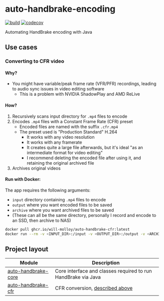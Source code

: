 # auto-handbrake-encoding

[![build](https://github.com/will-molloy/auto-handbrake-encoding/actions/workflows/build.yml/badge.svg?branch=main&event=push)](https://github.com/will-molloy/auto-handbrake-encoding/actions/workflows/build.yml)
[![codecov](https://codecov.io/gh/will-molloy/auto-handbrake-encoding/branch/main/graph/badge.svg)](https://codecov.io/gh/will-molloy/auto-handbrake-encoding)

Automating HandBrake encoding with Java

## Use cases

### Converting to CFR video

#### Why?

- You might have variable/peak frame rate (VFR/PFR) recordings, leading to audio sync issues in video editing software
  - This is a problem with NVIDIA ShadowPlay and AMD ReLive

#### How?

1. Recursively scans input directory for `.mp4` files to encode
2. Encodes `.mp4` files with a Constant Frame Rate (CFR) preset
    - Encoded files are named with the suffix `.cfr.mp4`
    - The preset used is "Production Standard" H.264
      - It works with any video resolution
      - It works with any framerate
      - It creates quite a large file afterwards, but it's ideal "as an intermediate format for video editing"
      - I recommend deleting the encoded file after using it, and retaining the original archived file
3. Archives original videos

#### Run with Docker:

The app requires the following arguments:
- `input` directory containing `.mp4` files to encode
- `output` where you want encoded files to be saved
- `archive` where you want archived files to be saved
- (These can all be the same directory, personally I record and encode to an SSD, then archive to NAS)

```bash
docker pull ghcr.io/will-molloy/auto-handbrake-cfr:latest
docker run --rm -v <INPUT_DIR>:/input -v <OUTPUT_DIR>:/output -v <ARCHIVE_DIR>:/archive ghcr.io/will-molloy/auto-handbrake-cfr
```

## Project layout

| Module                                       | Description                                                   |
|----------------------------------------------|---------------------------------------------------------------|
| [auto-handbrake-core](./auto-handbrake-core) | Core interface and classes required to run HandBrake via Java |
| [auto-handbrake-cfr](./auto-handbrake-cfr)   | CFR conversion, [described above](#converting-to-cfr-video)   |